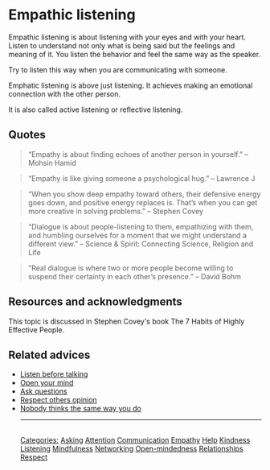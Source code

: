 # Empathic listening

Empathic listening is about listening with your eyes and with your heart. Listen to understand not only what is being said but the feelings and meaning of it.
You listen the behavior and feel the same way as the speaker.

Try to listen this way when you are communicating with someone.

Emphatic listening is above just listening. It achieves making an emotional connection with the other person.

It is also called active listening or reflective listening.

## Quotes

> “Empathy is about finding echoes of another person in yourself.” – Mohsin Hamid

> “Empathy is like giving someone a psychological hug.” – Lawrence J

> “When you show deep empathy toward others, their defensive energy goes down, and positive energy replaces is. That’s when you can get more creative in solving problems.” – Stephen Covey

> “Dialogue is about people-listening to them, empathizing with them, and humbling ourselves for a moment that we might understand a different view.” – Science & Spirit: Connecting Science, Religion and Life

> “Real dialogue is where two or more people become willing to suspend their certainty in each other’s presence.” – David Bohm

## Resources and acknowledgments

This topic is discussed in Stephen Covey's book The 7 Habits of Highly Effective People.

## Related advices

- [Listen before talking](Listen%20before%20talking/index.md)
- [Open your mind](Open%20your%20mind/index.md)
- [Ask questions](Ask%20questions/index.md)
- [Respect others opinion](Respect%20others%20opinion/index.md)
- [Nobody thinks the same way you do](Nobody%20thinks%20the%20same%20way%20you%20do/index.md)<hr/><br/>[Categories:](Categories/index.md) [Asking](Categories/Asking.md) [Attention](Categories/Attention.md) [Communication](Categories/Communication.md) [Empathy](Categories/Empathy.md) [Help](Categories/Help.md) [Kindness](Categories/Kindness.md) [Listening](Categories/Listening.md) [Mindfulness](Categories/Mindfulness.md) [Networking](Categories/Networking.md) [Open-mindedness](Categories/Open-mindedness.md) [Relationships](Categories/Relationships.md) [Respect](Categories/Respect.md)